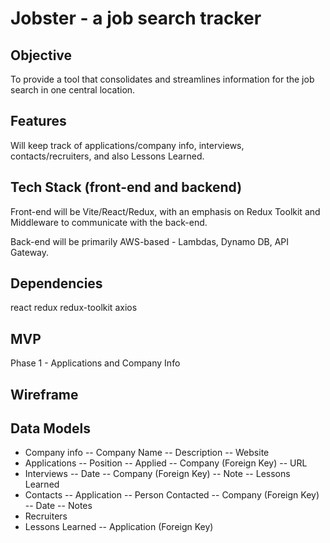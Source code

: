 # Jobster - a job search tracker

## Objective

To provide a tool that consolidates and streamlines information for the job search in one central location.

## Features

Will keep track of applications/company info, interviews, contacts/recruiters, and also Lessons Learned.

## Tech Stack (front-end and backend)

Front-end will be Vite/React/Redux, with an emphasis on Redux Toolkit and Middleware to communicate with the back-end.

Back-end will be primarily AWS-based - Lambdas, Dynamo DB, API Gateway.

## Dependencies

react redux redux-toolkit axios

## MVP
Phase 1 - Applications and Company Info

## Wireframe

## Data Models
- Company info
  -- Company Name
  -- Description
  -- Website
- Applications
  -- Position
  -- Applied
  -- Company (Foreign Key)
  -- URL
- Interviews
  -- Date
  -- Company (Foreign Key)
  -- Note
  -- Lessons Learned
- Contacts
  -- Application
  -- Person Contacted
  -- Company (Foreign Key)
  -- Date
  -- Notes
- Recruiters
- Lessons Learned
  -- Application (Foreign Key)
